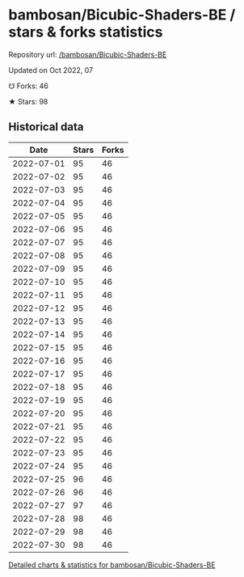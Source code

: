 # bambosan/Bicubic-Shaders-BE / stars & forks statistics

Repository url: [/bambosan/Bicubic-Shaders-BE](https://github.com/bambosan/Bicubic-Shaders-BE)

Updated on Oct 2022, 07

☋ Forks: 46

★ Stars: 98

## Historical data
| Date | Stars | Forks |
|------|-------|-------|
| 2022-07-01 | 95 | 46 | 
| 2022-07-02 | 95 | 46 | 
| 2022-07-03 | 95 | 46 | 
| 2022-07-04 | 95 | 46 | 
| 2022-07-05 | 95 | 46 | 
| 2022-07-06 | 95 | 46 | 
| 2022-07-07 | 95 | 46 | 
| 2022-07-08 | 95 | 46 | 
| 2022-07-09 | 95 | 46 | 
| 2022-07-10 | 95 | 46 | 
| 2022-07-11 | 95 | 46 | 
| 2022-07-12 | 95 | 46 | 
| 2022-07-13 | 95 | 46 | 
| 2022-07-14 | 95 | 46 | 
| 2022-07-15 | 95 | 46 | 
| 2022-07-16 | 95 | 46 | 
| 2022-07-17 | 95 | 46 | 
| 2022-07-18 | 95 | 46 | 
| 2022-07-19 | 95 | 46 | 
| 2022-07-20 | 95 | 46 | 
| 2022-07-21 | 95 | 46 | 
| 2022-07-22 | 95 | 46 | 
| 2022-07-23 | 95 | 46 | 
| 2022-07-24 | 95 | 46 | 
| 2022-07-25 | 96 | 46 | 
| 2022-07-26 | 96 | 46 | 
| 2022-07-27 | 97 | 46 | 
| 2022-07-28 | 98 | 46 | 
| 2022-07-29 | 98 | 46 | 
| 2022-07-30 | 98 | 46 | 


[Detailed charts & statistics for bambosan/Bicubic-Shaders-BE](https://reviewgithub.com/rep/bambosan/Bicubic-Shaders-BE)
